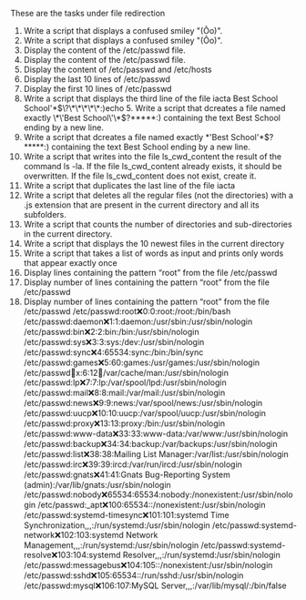 These are the tasks under file redirection
1. Write a script that displays a confused smiley "(Ôo)".
1. Write a script that displays a confused smiley "(Ôo)".
2. Display the content of the /etc/passwd file.
2. Display the content of the /etc/passwd file.
3. Display the content of /etc/passwd and /etc/hosts
4. Display the last 10 lines of /etc/passwd
4. Display the first 10 lines of /etc/passwd
5. Write a script that displays the third line of the file iacta
Best School School\'\*$\?\*\*\*\*\*:)echo 5. Write a script that dcreates a file named exactly \*\'Best School\'\*$\?\*\*\*\*\*:) containing the text Best School ending by a new line.
5. Write a script that dcreates a file named exactly \*\'Best School\'\*$\?\*\*\*\*\*:) containing the text Best School ending by a new line.
8. Write a script that writes into the file ls_cwd_content the result of the command ls -la. If the file ls_cwd_content already exists, it should be overwritten. If the file ls_cwd_content does not exist, create it.
9. Write a script that duplicates the last line of the file iacta
10. Write a script that deletes all the regular files (not the directories) with a .js extension that are present in the current directory and all its subfolders.
11. Write a script that counts the number of directories and sub-directories in the current directory.
12. Write a script that displays the 10 newest files in the current directory
12. Write a script that takes a list of words as input and prints only words that appear exactly once
14. Display lines containing the pattern “root” from the file /etc/passwd
14. Display number of lines containing the pattern “root” from the file /etc/passwd
14. Display number of lines containing the pattern “root” from the file /etc/passwd
/etc/passwd:root:x:0:0:root:/root:/bin/bash
/etc/passwd:daemon:x:1:1:daemon:/usr/sbin:/usr/sbin/nologin
/etc/passwd:bin:x:2:2:bin:/bin:/usr/sbin/nologin
/etc/passwd:sys:x:3:3:sys:/dev:/usr/sbin/nologin
/etc/passwd:sync:x:4:65534:sync:/bin:/bin/sync
/etc/passwd:games:x:5:60:games:/usr/games:/usr/sbin/nologin
/etc/passwd:man:x:6:12:man:/var/cache/man:/usr/sbin/nologin
/etc/passwd:lp:x:7:7:lp:/var/spool/lpd:/usr/sbin/nologin
/etc/passwd:mail:x:8:8:mail:/var/mail:/usr/sbin/nologin
/etc/passwd:news:x:9:9:news:/var/spool/news:/usr/sbin/nologin
/etc/passwd:uucp:x:10:10:uucp:/var/spool/uucp:/usr/sbin/nologin
/etc/passwd:proxy:x:13:13:proxy:/bin:/usr/sbin/nologin
/etc/passwd:www-data:x:33:33:www-data:/var/www:/usr/sbin/nologin
/etc/passwd:backup:x:34:34:backup:/var/backups:/usr/sbin/nologin
/etc/passwd:list:x:38:38:Mailing List Manager:/var/list:/usr/sbin/nologin
/etc/passwd:irc:x:39:39:ircd:/var/run/ircd:/usr/sbin/nologin
/etc/passwd:gnats:x:41:41:Gnats Bug-Reporting System (admin):/var/lib/gnats:/usr/sbin/nologin
/etc/passwd:nobody:x:65534:65534:nobody:/nonexistent:/usr/sbin/nologin
/etc/passwd:_apt:x:100:65534::/nonexistent:/usr/sbin/nologin
/etc/passwd:systemd-timesync:x:101:101:systemd Time Synchronization,,,:/run/systemd:/usr/sbin/nologin
/etc/passwd:systemd-network:x:102:103:systemd Network Management,,,:/run/systemd:/usr/sbin/nologin
/etc/passwd:systemd-resolve:x:103:104:systemd Resolver,,,:/run/systemd:/usr/sbin/nologin
/etc/passwd:messagebus:x:104:105::/nonexistent:/usr/sbin/nologin
/etc/passwd:sshd:x:105:65534::/run/sshd:/usr/sbin/nologin
/etc/passwd:mysql:x:106:107:MySQL Server,,,:/var/lib/mysql/:/bin/false
